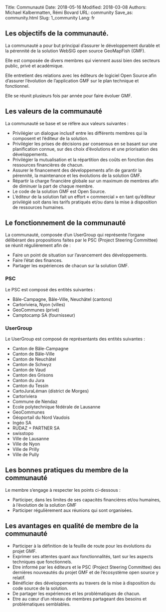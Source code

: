 Title: Communauté
Date: 2018-05-16
Modified: 2018-03-08
Authors: Michael Kalbermatten, Rémi Bovard
URL: community
Save_as: community.html
Slug: 1_community
Lang: fr

## Les objectifs de la communauté.

La communauté a pour but principal d’assurer le développement durable et la pérennité de la solution WebSIG open source GeoMapFish (GMF).

Elle est composée de divers membres qui viennent aussi bien des secteurs public, privé et académique.

Elle entretient des relations avec les éditeurs de logiciel Open Source afin d’assurer l’évolution de l’application GMF sur le plan technique et fonctionnel.

Elle se réunit plusieurs fois par année pour faire évoluer GMF.

## Les valeurs de la communauté

La communauté se base et se réfère aux valeurs suivantes :

* Privilégier un dialogue inclusif entre les différents membres qui la composent et l’éditeur de la solution.
* Privilégier les prises de décisions par consensus en se basant sur une planification connue, sur des choix d’évolutions et une priorisation des développements.
* Privilégier la mutualisation et la répartition des coûts en fonction des ressources financières de chacun.
* Assurer le financement des développements afin de garantir la pérennité, la maintenance et les évolutions de la solution GMF.
* Répartir la charge financière globale sur un maximum de membres afin de diminuer la part de chaque membre.
* Le code de la solution GMF est Open Source.
* L’éditeur de la solution fait un effort « commercial » en tant qu’éditeur privilégié soit dans les tarifs pratiqués et/ou dans la mise à disposition de ressources humaines.

## Le fonctionnement de la communauté

La communauté, composée d’un UserGroup qui représente l’organe délibérant des propositions faites par le PSC (Project Steering Committee) se réunit régulièrement afin de :

* Faire un point de situation sur l’avancement des développements.
* Faire l’état des finances.
* Partager les expériences de chacun sur la solution GMF.

### PSC

Le PSC est composé des entités suivantes :

* Bâle-Campagne, Bâle-Ville, Neuchâtel (cantons)
* Cartoriviera, Nyon (villes)
* GeoCommunes (privé)
* Camptocamp SA (fournisseur)

### UserGroup

Le UserGroup est composé de représentants des entités suivantes :

* Canton de Bâle-Campagne
* Canton de Bâle-Ville
* Canton de Neuchâtel
* Canton de Schwyz
* Canton de Vaud
* Canton des Grisons
* Canton du Jura
* Canton du Tessin
* CartoJuraLéman (district de Morges)
* Cartoriviera
* Commune de Nendaz
* Ecole polytechnique fédérale de Lausanne
* GeoCommunes
* Géoportail du Nord Vaudois
* Ingéo SA
* RUDAZ + PARTNER SA
* swisstopo
* Ville de Lausanne
* Ville de Nyon
* Ville de Prilly
* Ville de Pully

## Les bonnes pratiques du membre de la communauté

Le membre s’engage à respecter les points ci-dessous :

* Participer, dans les limites de ses capacités financières et/ou humaines, à l’évolution de la solution GMF
* Participer régulièrement aux réunions qui sont organisées.

## Les avantages en qualité de membre de la communauté

* Participer à la définition de la feuille de route pour les évolutions du projet GMF.
* Exprimer ses attentes quant aux fonctionnalités, tant sur les aspects techniques que fonctionnels.
* Etre informé par les éditeurs et le PSC (Project Steering Committee) des dernières nouveautés du projet GMF et de l’écosystème open source y relatif.
* Bénéficier des développements au travers de la mise à disposition du code source de la solution.
* De partager les expériences et les problématiques de chacun.
* Etre au cœur d’un réseau de membres partageant des besoins et problématiques semblables.
